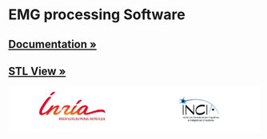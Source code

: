 # EMG processing Software


## [Documentation »](https://github.com/joelortizsosa/EMG_Processing/blob/master/doc/README.md)
## [STL View »](doc/stl/PoppyRightArm.STL)




![credits](doc/img/credits.jpg)
